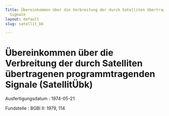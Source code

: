 ```yaml
---
Title: Übereinkommen über die Verbreitung der durch Satelliten übertragenen programmtragenden
  Signale
layout: default
slug: satellit_bk

---
```


# Übereinkommen über die Verbreitung der durch Satelliten übertragenen programmtragenden Signale (SatellitÜbk)

Ausfertigungsdatum
:   1974-05-21

Fundstelle
:   BGBl II: 1979, 114

